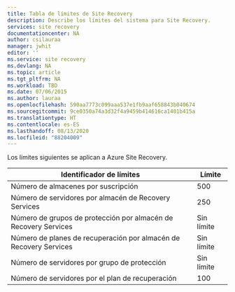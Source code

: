 ```yaml
---
title: Tabla de límites de Site Recovery
description: Describe los límites del sistema para Site Recovery.
services: site recovery
documentationcenter: NA
author: csilauraa
manager: jwhit
editor: ''
ms.service: site recovery
ms.devlang: NA
ms.topic: article
ms.tgt_pltfrm: NA
ms.workload: TBD
ms.date: 07/06/2015
ms.author: lauraa
ms.openlocfilehash: 590aa7773c099aaa537e1fb9aaf658843b040674
ms.sourcegitcommit: 9ce0350a74a3d32f4a9459b414616ca1401b415a
ms.translationtype: HT
ms.contentlocale: es-ES
ms.lasthandoff: 08/13/2020
ms.locfileid: "88204009"
---
```

Los límites siguientes se aplican a Azure Site Recovery.

| Identificador de límites | Límite |
| --- | --- |
| Número de almacenes por suscripción |500 |     
| Número de servidores por almacén de Recovery Services |250 |
| Número de grupos de protección por almacén de Recovery Services |Sin límite |
| Número de planes de recuperación por almacén de Recovery Services |Sin límite |
| Número de servidores por grupo de protección |Sin límite |
| Número de servidores por el plan de recuperación |100 |

